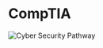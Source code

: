 # CompTIA

![Cyber Security Pathway](https://image.ibb.co/hbJtMx/04656_new_cybersecurity_pathway_r2.png)